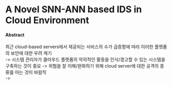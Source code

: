 # A Novel SNN-ANN based IDS in Cloud Environment
#### Abstract  
최근 cloud-based servers에서 제공되는 서비스의 수가 급증함에 따라 이러한 플랫폼의 보안에 대한 우려 제기  
-> 시스템 관리자가 클라우드 플랫폼의 악의적인 활동을 인식/경고할 수 있는 시스템을 구축하는 것이 중요
-> 위협을 잘 이해/완화하기 위해 cloud server에 대한 공격의 종류를 아는 것이 바람직  
-> 

